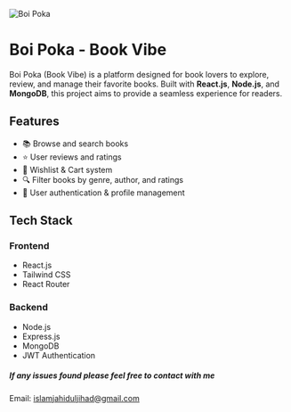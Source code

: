 ![Boi Poka](https://i.ibb.co.com/R4B4S7VN/Screenshot-59.png)


# Boi Poka - Book Vibe

Boi Poka (Book Vibe) is a platform designed for book lovers to explore, review, and manage their favorite books. Built with **React.js**, **Node.js**, and **MongoDB**, this project aims to provide a seamless experience for readers.

## Features
- 📚 Browse and search books
- ⭐ User reviews and ratings
- 🛒 Wishlist & Cart system
- 🔍 Filter books by genre, author, and ratings
- 🔐 User authentication & profile management

## Tech Stack
### Frontend
- React.js
- Tailwind CSS
- React Router

### Backend
- Node.js
- Express.js
- MongoDB
- JWT Authentication

##### If any issues found please feel free to contact with me
Email: islamjahiduljihad@gmail.com
